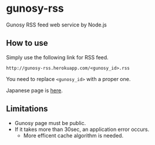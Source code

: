 gunosy-rss
==========

Gunosy RSS feed web service by Node.js


How to use
----------

Simply use the following link for RSS feed.

    http://gunosy-rss.herokuapp.com/<gunosy_id>.rss

You need to replace `<gunosy_id>` with a proper one.

Japanese page is [here](http://dai-shi.github.io/gunosy-rss/).


Limitations
-----------

* Gunosy page must be public.
* If it takes more than 30sec, an application error occurs.
  * More efficent cache algorithm is needed.

